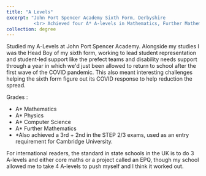 ```yaml
---
title: "A Levels"
excerpt: "John Port Spencer Academy Sixth Form, Derbyshire
          <br> Achieved four A* A-levels in Mathematics, Further Mathematics, Physics and Computer Science."
collection: degree
---
```


Studied my A-Levels at John Port Spencer Academy. Alongside my studies I was the Head Boy of my sixth form, working to lead student representation and student-led support like the prefect teams and disability needs support through a year in which we'd just been allowed to return to school after the first wave of the COVID pandemic. This also meant interesting challenges helping the sixth form figure out its COVID response to help reduction the spread. 

Grades :
 * A* Mathematics
 * A* Physics 
 * A* Computer Science
 * A* Further Mathematics
 * *Also achieved a 3rd + 2nd in the STEP 2/3 exams, used as an entry requirement for Cambridge University. 

 For international readers, the standard in state schools in the UK is to do 3 A-levels and either core maths or a project called an EPQ, though my school allowed me to take 4 A-levels to push myself and I think it worked out.
